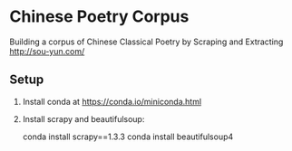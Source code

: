 # Chinese Poetry Corpus

Building a corpus of Chinese Classical Poetry by Scraping and Extracting http://sou-yun.com/


## Setup

1. Install conda at https://conda.io/miniconda.html

2. Install scrapy and beautifulsoup:

    conda install scrapy==1.3.3
    conda install beautifulsoup4

